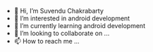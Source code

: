 - 👋 Hi, I’m Suvendu Chakrabarty
- 👀 I’m interested in android development
- 🌱 I’m currently learning android development
- 💞️ I’m looking to collaborate on ...
- 📫 How to reach me ...

<!---
mithun2020ait/mithun2020ait is a ✨ special ✨ repository because its `README.md` (this file) appears on your GitHub profile.
You can click the Preview link to take a look at your changes.
--->
